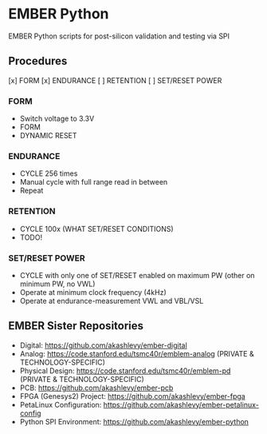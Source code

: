 # EMBER Python
EMBER Python scripts for post-silicon validation and testing via SPI

## Procedures

[x] FORM
[x] ENDURANCE
[ ] RETENTION
[ ] SET/RESET POWER

### FORM
- Switch voltage to 3.3V
- FORM
- DYNAMIC RESET
<!-- - Switch voltage to 2.5V -->

### ENDURANCE
- CYCLE 256 times
- Manual cycle with full range read in between
- Repeat

### RETENTION
- CYCLE 100x (WHAT SET/RESET CONDITIONS)
- TODO!

### SET/RESET POWER
- CYCLE with only one of SET/RESET enabled on maximum PW (other on minimum PW, no VWL)
- Operate at minimum clock frequency (4kHz)
- Operate at endurance-measurement VWL and VBL/VSL

## EMBER Sister Repositories

- Digital: https://github.com/akashlevy/ember-digital
- Analog: https://code.stanford.edu/tsmc40r/emblem-analog (PRIVATE & TECHNOLOGY-SPECIFIC)
- Physical Design: https://code.stanford.edu/tsmc40r/emblem-pd (PRIVATE & TECHNOLOGY-SPECIFIC)
- PCB: https://github.com/akashlevy/ember-pcb
- FPGA (Genesys2) Project: https://github.com/akashlevy/ember-fpga
- PetaLinux Configuration: https://github.com/akashlevy/ember-petalinux-config
- Python SPI Environment: https://github.com/akashlevy/ember-python
